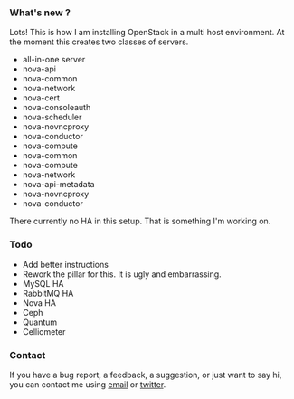 ### What's new ?

Lots! This is how I am installing OpenStack in a multi host environment.  At the moment this creates two classes of servers.

- all-in-one server
 - nova-api
 - nova-common
 - nova-network
 - nova-cert
 - nova-consoleauth
 - nova-scheduler
 - nova-novncproxy
 - nova-conductor
- nova-compute
 - nova-common
 - nova-compute
 - nova-network
 - nova-api-metadata
 - nova-novncproxy
 - nova-conductor

There currently no HA in this setup. That is something I'm working on. 

### Todo

- Add better instructions
- Rework the pillar for this. It is ugly and embarrassing.
- MySQL HA
- RabbitMQ HA
- Nova HA
- Ceph
- Quantum
- Celliometer   

### Contact

If you have a bug report, a feedback, a suggestion, or just want to say hi, you can contact me using [email](mailto:entropyworks@gmail.com) or [twitter](http://twitter.com/entropyworks).
